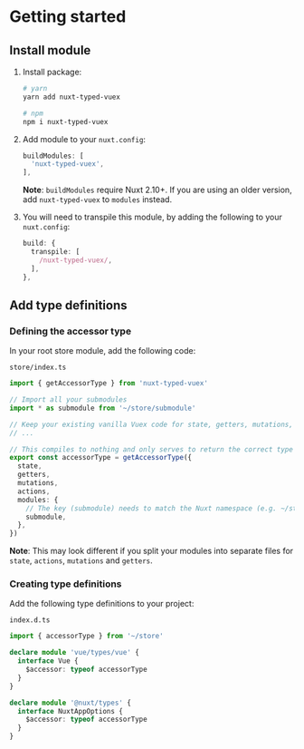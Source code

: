 ---
---

# Getting started

## Install module

1. Install package:

   ```bash
   # yarn
   yarn add nuxt-typed-vuex

   # npm
   npm i nuxt-typed-vuex
   ```

2. Add module to your `nuxt.config`:

   ```ts
   buildModules: [
     'nuxt-typed-vuex',
   ],
   ```

   **Note**: `buildModules` require Nuxt 2.10+. If you are using an older version, add `nuxt-typed-vuex` to `modules` instead.

3. You will need to transpile this module, by adding the following to your `nuxt.config`:

   ```ts
   build: {
     transpile: [
       /nuxt-typed-vuex/,
     ],
   },
   ```

## Add type definitions

### Defining the accessor type

In your root store module, add the following code:

`store/index.ts`

```ts
import { getAccessorType } from 'nuxt-typed-vuex'

// Import all your submodules
import * as submodule from '~/store/submodule'

// Keep your existing vanilla Vuex code for state, getters, mutations, actions, plugins, etc.
// ...

// This compiles to nothing and only serves to return the correct type of the accessor
export const accessorType = getAccessorType({
  state,
  getters,
  mutations,
  actions,
  modules: {
    // The key (submodule) needs to match the Nuxt namespace (e.g. ~/store/submodule.ts)
    submodule,
  },
})
```

**Note**: This may look different if you split your modules into separate files for `state`, `actions`, `mutations` and `getters`.

### Creating type definitions

Add the following type definitions to your project:

`index.d.ts`

```ts
import { accessorType } from '~/store'

declare module 'vue/types/vue' {
  interface Vue {
    $accessor: typeof accessorType
  }
}

declare module '@nuxt/types' {
  interface NuxtAppOptions {
    $accessor: typeof accessorType
  }
}
```

